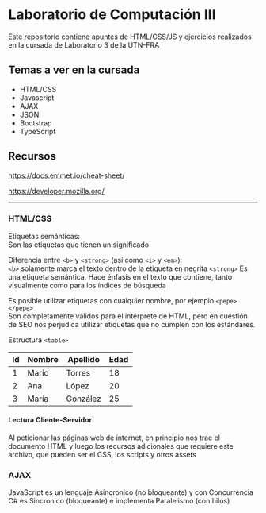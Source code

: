 # Laboratorio de Computación III  
Este repositorio contiene apuntes de HTML/CSS/JS y ejercicios realizados en la cursada de Laboratorio 3 de la UTN-FRA

## Temas a ver en la cursada  
* HTML/CSS
* Javascript
* AJAX
* JSON
* Bootstrap
* TypeScript

## Recursos  
https://docs.emmet.io/cheat-sheet/

https://developer.mozilla.org/

---

### HTML/CSS  
Etiquetas semánticas:  
Son las etiquetas que tienen un significado

Diferencia entre `<b>` y `<strong>` (así como `<i>` y `<em>`):  
`<b>` solamente marca el texto dentro de la etiqueta en negrita
`<strong>` Es una etiqueta semántica. Hace énfasis en el texto que contiene, tanto visualmente como para los índices de búsqueda

Es posible utilizar etiquetas con cualquier nombre, por ejemplo `<pepe></pepe>`  
Son completamente válidos para el intérprete de HTML, pero en cuestión de SEO nos perjudica utilizar etiquetas que no cumplen con los estándares.

Estructura `<table>`
    <table>
        <thead>
            <tr>
                <th>Id</th>
                <th>Nombre</th>
                <th>Apellido</th>
                <th>Edad</th>
            </tr>
        </thead>
        <tbody>
            <tr>
                <td>1</td>
                <td>Mario</td>
                <td>Torres</td>
                <td>18</td>
            </tr>
            <tr>
                <td>2</td>
                <td>Ana</td>
                <td>López</td>
                <td>20</td>
            </tr>
            <tr>
                <td>3</td>
                <td>María</td>
                <td>González</td>
                <td>25</td>
            </tr>
        </tbody>
    </table>

#### Lectura Cliente-Servidor  
Al peticionar las páginas web de internet, en principio nos trae el documento HTML y luego los recursos adicionales que requiere este archivo, que pueden ser el CSS, los scripts y otros assets

### AJAX  
JavaScript es un lenguaje Asincronico (no bloqueante) y con Concurrencia
C# es Sincronico (bloqueante) e implementa Paralelismo (con hilos)
